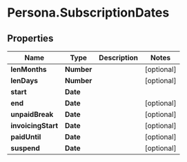 # Persona.SubscriptionDates

## Properties

Name | Type | Description | Notes
------------ | ------------- | ------------- | -------------
**lenMonths** | **Number** |  | [optional] 
**lenDays** | **Number** |  | [optional] 
**start** | **Date** |  | 
**end** | **Date** |  | [optional] 
**unpaidBreak** | **Date** |  | [optional] 
**invoicingStart** | **Date** |  | [optional] 
**paidUntil** | **Date** |  | [optional] 
**suspend** | **Date** |  | [optional] 


